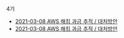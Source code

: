 4기
- [2021-03-08 AWS 해킹 과금 추적 / 대처방안 ](https://wani-coding.tistory.com/144)
- [2021-03-08 AWS 해킹 과금 추적 / 대처방안 ](https://wani-coding.tistory.com/152)
